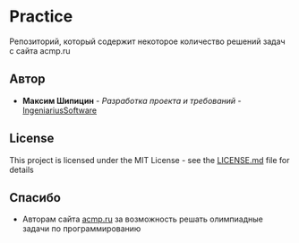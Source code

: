 # Practice
Репозиторий, который содержит некоторое количество решений задач с сайта acmp.ru

## Автор

* **Максим Шипицин** - *Разработка проекта и требований* - [ IngeniariusSoftware](https://github.com/IngeniariusSoftware)

## License

This project is licensed under the MIT License - see the [LICENSE.md](LICENSE.md) file for details

## Спасибо
- Авторам сайта [acmp.ru](https://acmp.ru) за возможность решать олимпиадные задачи по программированию
